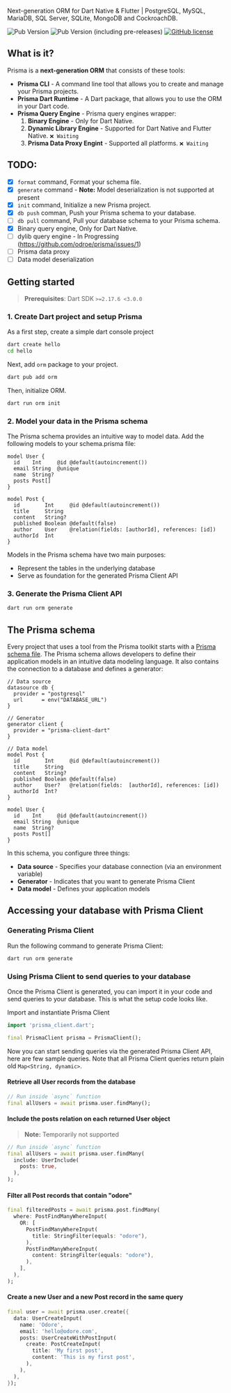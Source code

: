 Next-generation ORM for Dart Native & Flutter | PostgreSQL, MySQL, MariaDB, SQL Server, SQLite, MongoDB and CockroachDB.

![Pub Version](https://img.shields.io/pub/v/orm?label=latest)
![Pub Version (including pre-releases)](https://img.shields.io/pub/v/orm?include_prereleases&label=prerelease)
[![GitHub license](https://img.shields.io/github/license/odroe/prisma-dart)](https://github.com/odroe/prisma-dart/blob/main/LICENSE)

## What is it?

Prisma is a **next-generation ORM** that consists of these tools:

- **Prisma CLI** - A command line tool that allows you to create and manage your Prisma projects.
- **Prisma Dart Runtime** - A Dart package, that allows you to use the ORM in your Dart code.
- **Prisma Query Engine** - Prisma query engines wrapper:
  1. **Binary Engine** - Only for Dart Native.
  2. **Dynamic Library Engine** - Supported for Dart Native and Flutter Native. `❌ Waiting`
  3. **Prisma Data Proxy Engint** - Supported all platforms. `❌ Waiting`


## TODO:

- [x] `format` command, Format your schema file.
- [x] `generate` command - **Note:** Model deserialization is not supported at present
- [x] `init` command, Initialize a new Prisma project.
- [x] `db push` comman, Push your Prisma schema to your database.
- [ ] `db pull` command, Pull your database schema to your Prisma schema.
- [x] Binary query engine, Only for Dart Native.
- [ ] dylib query engine - In Progressing (https://github.com/odroe/prisma/issues/1)
- [ ] Prisma data proxy
- [ ] Data model deserialization

## Getting started

> **Prerequisites**: Dart SDK `>=2.17.6 <3.0.0`

### 1. Create Dart project and setup Prisma

As a first step, create a simple dart console project

```bash
dart create hello
cd hello
```

Next, add `orm` package to your project.

```bash
dart pub add orm
```

Then, initialize ORM.

```bash
dart run orm init
```

### 2. Model your data in the Prisma schema

The Prisma schema provides an intuitive way to model data. Add the following models to your schema.prisma file:

```prisma
model User {
  id    Int     @id @default(autoincrement())
  email String  @unique
  name  String?
  posts Post[]
}

model Post {
  id        Int     @id @default(autoincrement())
  title     String
  content   String?
  published Boolean @default(false)
  author    User    @relation(fields: [authorId], references: [id])
  authorId  Int
}
```

Models in the Prisma schema have two main purposes:

- Represent the tables in the underlying database
- Serve as foundation for the generated Prisma Client API

### 3. Generate the Prisma Client API

```bash
dart run orm generate
```

## The Prisma schema

Every project that uses a tool from the Prisma toolkit starts with a [Prisma schema file](https://www.prisma.io/docs/concepts/components/prisma-schema). The Prisma schema allows developers to define their application models in an intuitive data modeling language. It also contains the connection to a database and defines a generator:

```prisma
// Data source
datasource db {
  provider = "postgresql"
  url      = env("DATABASE_URL")
}

// Generator
generator client {
  provider = "prisma-client-dart"
}

// Data model
model Post {
  id        Int     @id @default(autoincrement())
  title     String
  content   String?
  published Boolean @default(false)
  author    User?   @relation(fields:  [authorId], references: [id])
  authorId  Int?
}

model User {
  id    Int     @id @default(autoincrement())
  email String  @unique
  name  String?
  posts Post[]
}
```

In this schema, you configure three things:

- **Data source** - Specifies your database connection (via an environment variable)
- **Generator** - Indicates that you want to generate Prisma Client
- **Data model** - Defines your application models

## Accessing your database with Prisma Client

### Generating Prisma Client

Run the following command to generate Prisma Client:

```bash
dart run orm generate
```

### Using Prisma Client to send queries to your database

Once the Prisma Client is generated, you can import it in your code and send queries to your database. This is what the setup code looks like.

Import and instantiate Prisma Client

```dart
import 'prisma_client.dart';

final PrismaClient prisma = PrismaClient();
```

Now you can start sending queries via the generated Prisma Client API, here are few sample queries. Note that all Prisma Client queries return plain old `Map<String, dynamic>`.

#### Retrieve all User records from the database

```dart
// Run inside `async` function
final allUsers = await prisma.user.findMany();
```

#### Include the posts relation on each returned User object

> **Note:** Temporarily not supported

```dart
// Run inside `async` function
final allUsers = await prisma.user.findMany(
  include: UserInclude(
    posts: true,
  ),
);
```

#### Filter all Post records that contain "odore"

```dart
final filteredPosts = await prisma.post.findMany(
  where: PostFindManyWhereInput(
    OR: [
      PostFindManyWhereInput(
        title: StringFilter(equals: "odore"),
      ),
      PostFindManyWhereInput(
        content: StringFilter(equals: "odore"),
      ),
    ],
  ),
);
```

#### Create a new User and a new Post record in the same query

```dart
final user = await prisma.user.create({
  data: UserCreateInput(
    name: 'Odore',
    email: 'hello@odore.com',
    posts: UserCreateWithPostInput(
      create: PostCreateInput(
        title: 'My first post',
        content: 'This is my first post',
      ),
    ),
  ),
});
```
